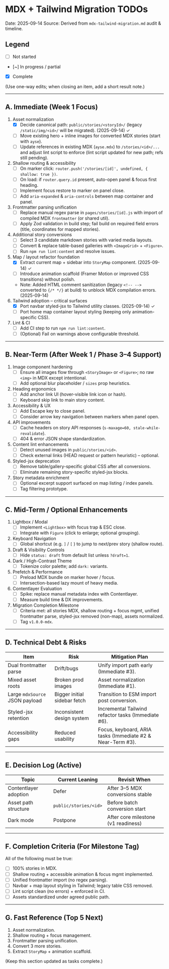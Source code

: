 # MDX + Tailwind Migration TODOs
Date: 2025-09-14
Source: Derived from `mdx-tailwind-migration.md` audit & timeline.

## Legend
- [ ] Not started
- [~] In progress / partial
- [x] Complete

(Use one-way edits; when closing an item, add a short result note.)

---
## A. Immediate (Week 1 Focus)
1. Asset normalization
   - [x] Decide canonical path: `public/stories/<storyId>/` (legacy `/static/img/<id>/` will be migrated). (2025-09-14) ✓
   - [ ] Move existing hero + inline images for converted MDX stories (start with `ayse`).
   - [ ] Update references in existing MDX (`ayse.mdx`) to `/stories/<id>/...` and adjust lint script to enforce (lint script updated for new path; refs still pending).
2. Shallow routing & accessibility
   - [ ] On marker click: `router.push('/stories/[id]', undefined, { shallow: true })`.
   - [ ] On load: if `router.query.id` present, auto-open panel & focus first heading.
   - [ ] Implement focus restore to marker on panel close.
   - [ ] Add `aria-expanded` & `aria-controls` between map container and panel.
3. Frontmatter parsing unification
   - [ ] Replace manual regex parse in `pages/stories/[id].js` with import of compiled MDX `frontmatter` (or shared util).
   - [ ] Apply Zod validation in build step; fail build on required field errors (title, coordinates for mapped stories).
4. Additional story conversions
   - [ ] Select 3 candidate markdown stories with varied media layouts.
   - [ ] Convert & replace table-based galleries with `<ImageGrid>` + `<Figure>`.
   - [ ] Run `npm run lint:content` and resolve issues.
5. Map / layout refactor foundation
   - [x] Extract current map + sidebar into `StoryMap` component. (2025-09-14) ✓
   - [ ] Introduce animation scaffold (Framer Motion or improved CSS transitions) without polish.
   - Note: Added HTML comment sanitization (legacy `<!-- -->` converted to `{/* */}` at build) to unblock MDX compilation errors. (2025-09-14)
6. Tailwind adoption – critical surfaces
   - [x] Port navbar styled-jsx to Tailwind utility classes. (2025-09-14) ✓
   - [ ] Port home map container layout styling (keeping only animation-specific CSS).
7. Lint & CI
   - [ ] Add CI step to run `npm run lint:content`.
   - [ ] (Optional) Fail on warnings above configurable threshold.

---
## B. Near-Term (After Week 1 / Phase 3–4 Support)
1. Image component hardening
   - [ ] Ensure all images flow through `<StoryImage>` or `<Figure>`; no raw `<img>` in MDX except intentional.
   - [ ] Add optional blur placeholder / `sizes` prop heuristics.
2. Heading ergonomics
   - [ ] Add anchor link UI (hover-visible link icon or hash).
   - [ ] Keyboard skip link to main story content.
3. Accessibility & UX
   - [ ] Add Escape key to close panel.
   - [ ] Consider arrow key navigation between markers when panel open.
4. API improvements
   - [ ] Cache headers on story API responses (`s-maxage=60, stale-while-revalidate`).
   - [ ] 404 & error JSON shape standardization.
5. Content lint enhancements
   - [ ] Detect unused images in `public/stories/<id>`.
   - [ ] Check external links (HEAD request or pattern heuristic) – optional.
6. Styled-jsx deprecation
   - [ ] Remove table/gallery-specific global CSS after all conversions.
   - [ ] Eliminate remaining story-specific styled-jsx blocks.
7. Story metadata enrichment
   - [ ] Optional excerpt support surfaced on map listing / index panels.
   - [ ] Tag filtering prototype.

---
## C. Mid-Term / Optional Enhancements
1. Lightbox / Modal
   - [ ] Implement `<Lightbox>` with focus trap & ESC close.
   - [ ] Integrate with `Figure` (click to enlarge; optional grouping).
2. Keyboard Navigation
   - [ ] Global shortcut (e.g. `]` / `[` ) to jump to next/prev story (shallow route).
3. Draft & Visibility Controls
   - [ ] Hide `status: draft` from default list unless `?draft=1`.
4. Dark / High-Contrast Theme
   - [ ] Tokenize color palette; add `dark:` variants.
5. Prefetch & Performance
   - [ ] Preload MDX bundle on marker hover / focus.
   - [ ] Intersection-based lazy mount of heavy media.
6. Contentlayer Evaluation
   - [ ] Spike: replace manual metadata index with Contentlayer.
   - [ ] Measure build time & DX improvements.
7. Migration Completion Milestone
   - [ ] Criteria met: all stories MDX, shallow routing + focus mgmt, unified frontmatter parse, styled-jsx removed (non-map), assets normalized.
   - [ ] Tag `v1.0.0-mdx`.

---
## D. Technical Debt & Risks
| Item | Risk | Mitigation Plan |
|------|------|-----------------|
| Dual frontmatter parse | Drift/bugs | Unify import path early (Immediate #3). |
| Mixed asset roots | Broken prod images | Asset normalization (Immediate #1). |
| Large `mdxSource` JSON payload | Bigger initial sidebar fetch | Transition to ESM import post conversion. |
| Styled-jsx retention | Inconsistent design system | Incremental Tailwind refactor tasks (Immediate #6). |
| Accessibility gaps | Reduced usability | Focus, keyboard, ARIA tasks (Immediate #2 & Near-Term #3). |

---
## E. Decision Log (Active)
| Topic | Current Leaning | Revisit When |
|-------|-----------------|--------------|
| Contentlayer adoption | Defer | After 3–5 MDX conversions stable |
| Asset path structure | `public/stories/<id>` | Before batch conversion start |
| Dark mode | Postpone | After core milestone (v1 readiness) |

---
## F. Completion Criteria (For Milestone Tag)
All of the following must be true:
- [ ] 100% stories in MDX.
- [ ] Shallow routing + accessible animation & focus mgmt implemented.
- [ ] Unified frontmatter import (no regex parsing).
- [ ] Navbar + map layout styling in Tailwind; legacy table CSS removed.
- [ ] Lint script clean (no errors) + enforced in CI.
- [ ] Assets standardized under agreed public path.

---
## G. Fast Reference (Top 5 Next)
1. Asset normalization.
2. Shallow routing + focus management.
3. Frontmatter parsing unification.
4. Convert 3 more stories.
5. Extract `StoryMap` + animation scaffold.

(Keep this section updated as tasks complete.)
